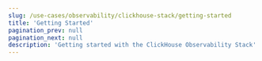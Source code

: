 ```yaml
---
slug: /use-cases/observability/clickhouse-stack/getting-started
title: 'Getting Started'
pagination_prev: null
pagination_next: null
description: 'Getting started with the ClickHouse Observability Stack'
---
```

